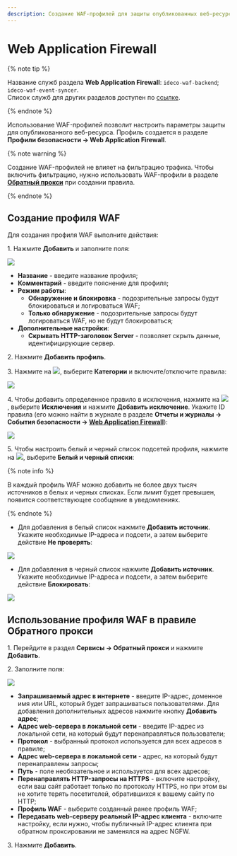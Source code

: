 ```yaml
---
description: Создание WAF-профилей для защиты опубликованных веб-ресурсов от атак.
---
```


# Web Application Firewall

{% note tip %}

Название служб раздела **Web Application Firewall**: `ideco-waf-backend`; `ideco-waf-event-syncer`.\
Список служб для других разделов доступен по [ссылке](../../../ngfw/settings/server-management/terminal/README.md).

{% endnote %}

Использование WAF-профилей позволит настроить параметры защиты для опубликованного веб-ресурса. Профиль создается в разделе **Профили безопасности -> Web Application Firewall**.

{% note warning %}

Создание WAF-профилей не влияет на фильтрацию трафика. Чтобы включить фильтрацию, нужно использовать WAF-профили в разделе **[Обратный прокси](../../../ngfw/settings/services/reverse-proxy.md)** при создании правила.

{% endnote %}

## Создание профиля WAF

Для создания профиля WAF выполните действия:

1\. Нажмите **Добавить** и заполните поля:

![](../../../_images/waf-profiles2.png)

* **Название** - введите название профиля;
* **Комментарий** - введите пояснение для профиля;
* **Режим работы**:
    * **Обнаружение и блокировка** - подозрительные запросы будут блокироваться и логироваться WAF;
    * **Только обнаружение** - подозрительные запросы будут логироваться WAF, но не будут блокироваться;
* **Дополнительные настройки**:
    * **Скрывать HTTP-заголовок Server** - позволяет скрыть данные, идентифицирующие сервер.

2\. Нажмите **Добавить профиль**.

3\. Нажмите на ![](../../../_images/icon-edit.png), выберите **Категории** и включите/отключите правила:

![](../../../_images/waf-profiles3.png)

4\. Чтобы добавить определенное правило в исключения, нажмите на ![](../../../_images/icon-edit.png), выберите **Исключения** и нажмите **Добавить исключение**. Укажите ID правила (его можно найти в журнале в разделе **Отчеты и журналы -> События безопасности -> [Web Application Firewall](../../../ngfw/settings/reports/security-events.md#web-application-firewall)**):

![](../../../_images/waf-profiles4.png)

5\. Чтобы настроить белый и черный список подсетей профиля, нажмите на ![](../../../_images/icon-edit.png), выберите **Белый и черный списки**:

{% note info %}

В каждый профиль WAF можно добавить не более двух тысяч источников в белых и черных списках.
Если лимит будет превышен, появится соответствующее сообщение в уведомлениях.

{% endnote %}

* Для добавления в белый список нажмите **Добавить источник**. Укажите необходимые IP-адреса и подсети, а затем выберите действие **Не проверять**:

![](../../../_images/waf-profiles5.png)

* Для добавления в черный список нажмите **Добавить источник**. Укажите необходимые IP-адреса и подсети, а затем выберите действие **Блокировать**:

![](../../../_images/waf-profiles6.png)

## Использование профиля WAF в правиле Обратного прокси

1\. Перейдите в раздел **Сервисы -> Обратный прокси** и нажмите **Добавить**.

2\. Заполните поля:

![](../../../_images/reverse-proxy10.png)

* **Запрашиваемый адрес в интернете** - введите IP-адрес, доменное имя или URL, который будет запрашиваться пользователями. Для добавления дополнительных адресов нажмите кнопку **Добавить адрес**;
* **Адрес web-cервера в локальной сети** - введите IP-адрес из локальной сети, на который будут перенаправляться пользователи;
* **Протокол** - выбранный протокол используется для всех адресов в правиле;
* **Адрес web-сервера в локальной сети** - адрес, на который будут перенаправлены запросы;
* **Путь** - поле необязательное и используется для всех адресов;
* **Перенаправлять HTTP-запросы на HTTPS** - включите настройку, если ваш сайт работает только по протоколу HTTPS, но при этом вы не хотите терять посетителей, обратившихся к вашему сайту по HTTP;
* **Профиль WAF** - выберите созданный ранее профиль WAF;
* **Передавать web-серверу реальный IP-адрес клиента** - включите настройку, если нужно, чтобы публичный IP-адрес клиента при обратном проксировании не заменялся на адрес NGFW.

3\. Нажмите **Добавить**.